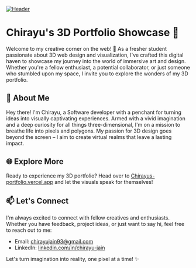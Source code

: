[![Header](https://img.shields.io/badge/Chirayus-Portfolio's%203D%20Showcase-brightgreen?style=for-the-badge)](https://Chirayus-portfolio.vercel.app/)

# Chirayu's 3D Portfolio Showcase 🌟

Welcome to my creative corner on the web! 🚀 As a fresher student passionate about 3D web design and visualization, I've crafted this digital haven to showcase my journey into the world of immersive art and design. Whether you're a fellow enthusiast, a potential collaborator, or just someone who stumbled upon my space, I invite you to explore the wonders of my 3D portfolio.

## 🎨 About Me

Hey there! I'm Chirayu, a Software developer with a penchant for turning ideas into visually captivating experiences. Armed with a vivid imagination and a deep curiosity for all things three-dimensional, I'm on a mission to breathe life into pixels and polygons. My passion for 3D design goes beyond the screen – I aim to create virtual realms that leave a lasting impact.

## 🌐 Explore More

Ready to experience my 3D portfolio? Head over to [Chirayus-portfolio.vercel.app](https://Chirayus-portfolio.vercel.app/) and let the visuals speak for themselves!

## 📫 Let's Connect

I'm always excited to connect with fellow creatives and enthusiasts. Whether you have feedback, project ideas, or just want to say hi, feel free to reach out to me:

- Email: chirayujain93@gmail.com
- LinkedIn: [linkedin.com/in/chirayu-jain](https://www.linkedin.com/in/chirayu-jain-597070257)

Let's turn imagination into reality, one pixel at a time! ✨

